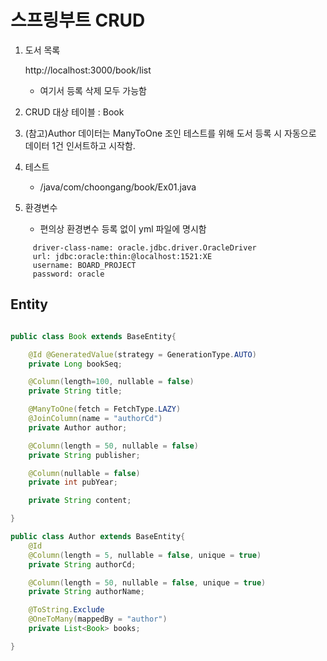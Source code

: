 # 스프링부트 CRUD

1. 도서 목록 

   http://localhost:3000/book/list
    - 여기서 등록 삭제 모두 가능함

2. CRUD 대상 테이블 : Book

3. (참고)Author 데이터는 ManyToOne 조인 테스트를 위해 도서 등록 시 자동으로 데이터 1건 인서트하고 시작함.  

4. 테스트 
   - /java/com/choongang/book/Ex01.java

5. 환경변수 
   - 편의상 환경변수 등록 없이 yml 파일에 명시함

```properties
     driver-class-name: oracle.jdbc.driver.OracleDriver
     url: jdbc:oracle:thin:@localhost:1521:XE
     username: BOARD_PROJECT
     password: oracle   
```

## Entity
```java

public class Book extends BaseEntity{

    @Id @GeneratedValue(strategy = GenerationType.AUTO)
    private Long bookSeq;

    @Column(length=100, nullable = false)
    private String title;

    @ManyToOne(fetch = FetchType.LAZY)
    @JoinColumn(name = "authorCd")
    private Author author;

    @Column(length = 50, nullable = false)
    private String publisher;

    @Column(nullable = false)
    private int pubYear;

    private String content;

}

public class Author extends BaseEntity{
    @Id
    @Column(length = 5, nullable = false, unique = true)
    private String authorCd;

    @Column(length = 50, nullable = false, unique = true)
    private String authorName;

    @ToString.Exclude
    @OneToMany(mappedBy = "author")
    private List<Book> books;

}
```




